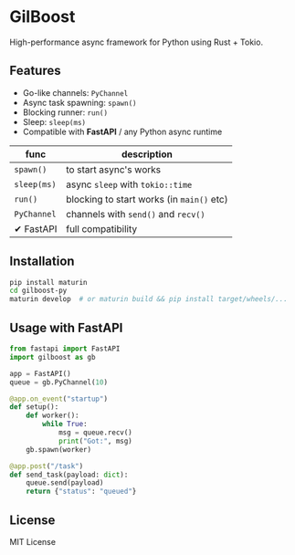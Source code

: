 # GilBoost
High-performance async framework for Python using Rust + Tokio. 

## Features

- Go-like channels: `PyChannel`
- Async task spawning: `spawn()`
- Blocking runner: `run()`
- Sleep: `sleep(ms)`
- Compatible with **FastAPI** / any Python async runtime


| func        | description                                  |
| ----------- | ----------------------------------------- |
| `spawn()`   | to start async's works  |
| `sleep(ms)` | async `sleep` with `tokio::time`   |
| `run()`     | blocking to start works (in `main()` etc) |
| `PyChannel` | сhannels with `send()` and `recv()`              |
| ✔ FastAPI   |  full compatibility                     |

## Installation

```bash
pip install maturin
cd gilboost-py
maturin develop  # or maturin build && pip install target/wheels/...
```


## Usage with FastAPI

```python
from fastapi import FastAPI
import gilboost as gb

app = FastAPI()
queue = gb.PyChannel(10)

@app.on_event("startup")
def setup():
    def worker():
        while True:
            msg = queue.recv()
            print("Got:", msg)
    gb.spawn(worker)

@app.post("/task")
def send_task(payload: dict):
    queue.send(payload)
    return {"status": "queued"}
```

## License

MIT License

